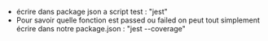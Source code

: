 - écrire dans package json a script test : "jest"
- Pour savoir quelle fonction est passed ou failed on peut tout simplement écrire dans notre package.json : "jest --coverage"